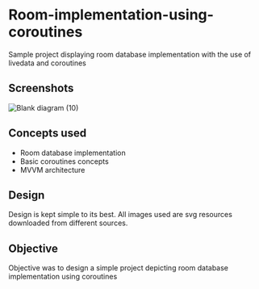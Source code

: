 # Room-implementation-using-coroutines
Sample project displaying room database implementation with the use of livedata and coroutines
## Screenshots
![Blank diagram (10)](https://user-images.githubusercontent.com/71500144/171701772-99cf55b5-a773-4ea6-a841-cdea0e2f0ec8.png)
## Concepts used
- Room database implementation
- Basic coroutines concepts
- MVVM architecture
## Design
Design is kept simple to its best. All images used are svg resources downloaded from different sources.
## Objective
Objective was to design a simple project depicting room database implementation using coroutines
